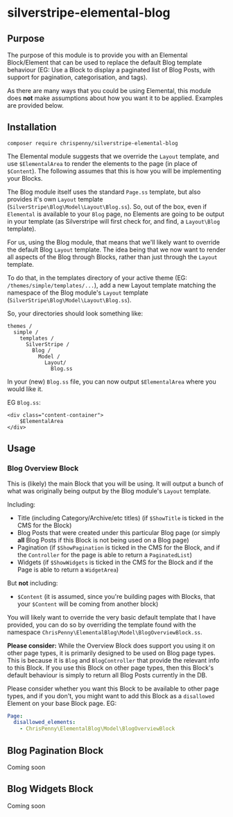 # silverstripe-elemental-blog

## Purpose

The purpose of this module is to provide you with an Elemental Block/Element that can be used to replace the default
Blog template behaviour (EG: Use a Block to display a paginated list of Blog Posts, with support for pagination,
categorisation, and tags).

As there are many ways that you could be using Elemental, this module does **not** make assumptions about how you want
it to be applied. Examples are provided below.

## Installation

```
composer require chrispenny/silverstripe-elemental-blog
```

The Elemental module suggests that we override the `Layout` template, and use `$ElementalArea` to render the elements to
the page (in place of `$Content`). The following assumes that this is how you will be implementing your Blocks.

The Blog module itself uses the standard `Page.ss` template, but also provides it's own `Layout` template
(`SilverStripe\Blog\Model\Layout\Blog.ss`). So, out of the box, even if `Elemental` is available to your `Blog` page, no
Elements are going to be output in your template (as Silverstripe will first check for, and find, a `Layout\Blog`
template).

For us, using the Blog module, that means that we'll likely want to override the default Blog `Layout` template. The
idea being that we now want to render all aspects of the Blog through Blocks, rather than just through the `Layout`
template.

To do that, in the templates directory of your active theme (EG: `/themes/simple/templates/...`), add a new Layout
template matching the namespace of the Blog module's `Layout` template (`SilverStripe\Blog\Model\Layout\Blog.ss`).

So, your directories should look something like:

```
themes /
  simple /
    templates /
      SilverStripe /
        Blog /
          Model /
            Layout/
              Blog.ss
```

In your (new) `Blog.ss` file, you can now output `$ElementalArea` where you would like it.

EG `Blog.ss`:

```
<div class="content-container">
    $ElementalArea
</div>
```

## Usage

### Blog Overview Block

This is (likely) the main Block that you will be using. It will output a bunch of what was originally being output by
the Blog module's `Layout` template.

Including:

- Title (including Category/Archive/etc titles) (if `$ShowTitle` is ticked in the CMS for the Block)
- Blog Posts that were created under this particular Blog page (or simply **all** Blog Posts if this Block is not being
used on a Blog page)
- Pagination (if `$ShowPagination` is ticked in the CMS for the Block, and if the `Controller` for the page is able to
return a `PaginatedList`)
- Widgets (if `$ShowWidgets` is ticked in the CMS for the Block and if the Page is able to return a `WidgetArea`)

But **not** including:

- `$Content` (it is assumed, since you're building pages with Blocks, that your `$Content` will be coming from another
block)

You will likely want to override the very basic default template that I have provided, you can do so by overriding the
template found with the namespace `ChrisPenny\ElementalBlog\Model\BlogOverviewBlock.ss`.

**Please consider:** While the Overview Block does support you using it on other page types, it is primarily designed to
be used on Blog page types. This is because it is `Blog` and `BlogController` that provide the relevant info to this
Block. If you use this Block on other page types, then this Block's default behaviour is simply to return all Blog Posts
currently in the DB.

Please consider whether you want this Block to be available to other page types, and if you don't, you might want to
add this Block as a `disallowed` Element on your base Block page. EG:

```yaml
Page:
  disallowed_elements:
    - ChrisPenny\ElementalBlog\Model\BlogOverviewBlock
```

## Blog Pagination Block

Coming soon

## Blog Widgets Block

Coming soon

